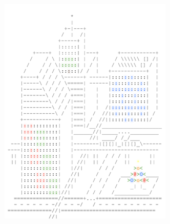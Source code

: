 <img align="left" style="float: left;" src="progress.png" width="530px">

<pre>
&nbsp;
&nbsp;
&nbsp;
&nbsp;
&nbsp;
&nbsp;
&nbsp;
<a href='day/23'>Day 23: Safe Cracking</a>
<a href='day/22'>Day 22: Grid Computing</a>
<a href='day/21'>Day 21: Scrambled Letters and Hash</a>
<a href='day/20'>Day 20: Firewall Rules</a>
<a href='day/19'>Day 19: An Elephant Named Joseph</a>
<a href='day/18'>Day 18: Like a Rogue</a>
<a href='day/17'>Day 17: Two Steps Forward</a>
<a href='day/16'>Day 16: Dragon Checksum</a>
<a href='day/15'>Day 15: Timing is Everything</a>
<a href='day/14'>Day 14: One-Time Pad</a>
<a href='day/13'>Day 13: A Maze of Twisty Little Cubicles</a>
<a href='day/12'>Day 12: Leonardo's Monorail</a>
<a href='day/11'>Day 11: Radioisotope Thermoelectric Generators</a>
<a href='day/10'>Day 10: Balance Bots</a>
<a href='day/9'>Day 9: Explosives in Cyberspace</a>
<a href='day/8'>Day 8: Two-Factor Authentication</a>
<a href='day/7'>Day 7: Internet Protocol Version 7</a>
<a href='day/6'>Day 6: Signals and Noise</a>
<a href='day/5'>Day 5: How About a Nice Game of Chess?</a>
<a href='day/4'>Day 4: Security Through Obscurity</a>
<a href='day/3'>Day 3: Squares With Three Sides</a>
<a href='day/2'>Day 2: Bathroom Security</a>
<a href='day/1'>Day 1: No Time for a Taxicab</a>
&nbsp;
&nbsp;
&nbsp;
&nbsp;
</pre>
